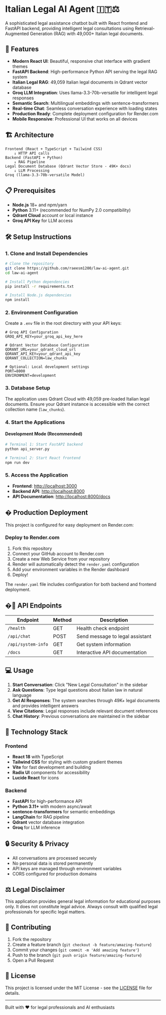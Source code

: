 # Italian Legal AI Agent 🇮🇹⚖️

A sophisticated legal assistance chatbot built with React frontend and FastAPI backend, providing intelligent legal consultations using Retrieval-Augmented Generation (RAG) with 49,000+ Italian legal documents.

## 🚀 Features

- **Modern React UI**: Beautiful, responsive chat interface with gradient themes
- **FastAPI Backend**: High-performance Python API serving the legal RAG system
- **Italian Legal RAG**: 49,059 Italian legal documents in Qdrant vector database
- **Groq LLM Integration**: Uses llama-3.3-70b-versatile for intelligent legal responses
- **Semantic Search**: Multilingual embeddings with sentence-transformers
- **Real-time Chat**: Seamless conversation experience with loading states
- **Production Ready**: Complete deployment configuration for Render.com
- **Mobile Responsive**: Professional UI that works on all devices

## 🏗️ Architecture

```mermaid
Frontend (React + TypeScript + Tailwind CSS)
    ↓ HTTP API calls
Backend (FastAPI + Python)
    ↓ RAG Pipeline
Legal Document Database (Qdrant Vector Store - 49K+ docs)
    ↓ LLM Processing
Groq (llama-3.3-70b-versatile Model)
```

## 📋 Prerequisites

- **Node.js** 18+ and npm/yarn
- **Python** 3.11+ (recommended for NumPy 2.0 compatibility)
- **Qdrant Cloud** account or local instance
- **Groq API Key** for LLM access

## 🛠️ Setup Instructions

### 1. Clone and Install Dependencies

```bash
# Clone the repository
git clone https://github.com/raeesm1200/law-ai-agent.git
cd law-ai-agent

# Install Python dependencies
pip install -r requirements.txt

# Install Node.js dependencies  
npm install
```

### 2. Environment Configuration

Create a `.env` file in the root directory with your API keys:

```env
# Groq API Configuration
GROQ_API_KEY=your_groq_api_key_here

# Qdrant Vector Database Configuration
QDRANT_URL=your_qdrant_cloud_url
QDRANT_API_KEY=your_qdrant_api_key
QDRANT_COLLECTION=law_chunks

# Optional: Local development settings
PORT=8000
ENVIRONMENT=development
```

### 3. Database Setup

The application uses Qdrant Cloud with 49,059 pre-loaded Italian legal documents. Ensure your Qdrant instance is accessible with the correct collection name (`law_chunks`).

### 4. Start the Applications

#### Development Mode (Recommended)

```bash
# Terminal 1: Start FastAPI backend
python api_server.py

# Terminal 2: Start React frontend  
npm run dev
```

### 5. Access the Application

- **Frontend**: <http://localhost:3000>
- **Backend API**: <http://localhost:8000>
- **API Documentation**: <http://localhost:8000/docs>

## � Production Deployment

This project is configured for easy deployment on Render.com:

### Deploy to Render.com

1. Fork this repository
2. Connect your GitHub account to Render.com
3. Create a new Web Service from your repository
4. Render will automatically detect the `render.yaml` configuration
5. Add your environment variables in the Render dashboard
6. Deploy!

The `render.yaml` file includes configuration for both backend and frontend deployment.

## �🔧 API Endpoints

| Endpoint | Method | Description |
|----------|--------|-------------|
| `/health` | GET | Health check endpoint |
| `/api/chat` | POST | Send message to legal assistant |
| `/api/system-info` | GET | Get system information |
| `/docs` | GET | Interactive API documentation |

## 💻 Usage

1. **Start Conversation**: Click "New Legal Consultation" in the sidebar
2. **Ask Questions**: Type legal questions about Italian law in natural language
3. **Get AI Responses**: The system searches through 49K+ legal documents and provides intelligent answers
4. **View Citations**: Legal responses include relevant document references
5. **Chat History**: Previous conversations are maintained in the sidebar

## 🎨 Technology Stack

### Frontend

- **React 18** with TypeScript
- **Tailwind CSS** for styling with custom gradient themes
- **Vite** for fast development and building
- **Radix UI** components for accessibility
- **Lucide React** for icons

### Backend

- **FastAPI** for high-performance API
- **Python 3.11+** with modern async/await
- **sentence-transformers** for semantic embeddings
- **LangChain** for RAG pipeline
- **Qdrant** vector database integration
- **Groq** for LLM inference

## 🔒 Security & Privacy

- All conversations are processed securely
- No personal data is stored permanently
- API keys are managed through environment variables
- CORS configured for production domains

## ⚖️ Legal Disclaimer

This application provides general legal information for educational purposes only. It does not constitute legal advice. Always consult with qualified legal professionals for specific legal matters.

## 🤝 Contributing

1. Fork the repository
2. Create a feature branch (`git checkout -b feature/amazing-feature`)
3. Commit your changes (`git commit -m 'Add amazing feature'`)
4. Push to the branch (`git push origin feature/amazing-feature`)
5. Open a Pull Request

## 📄 License

This project is licensed under the MIT License - see the [LICENSE](LICENSE) file for details.

---

Built with ❤️ for legal professionals and AI enthusiasts
